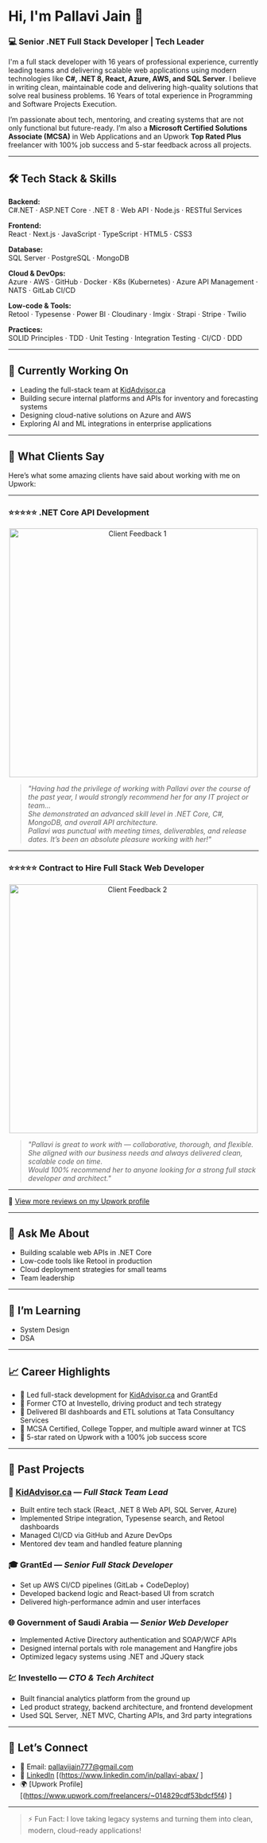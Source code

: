 # Hi, I'm Pallavi Jain 👋

### 💻 Senior .NET Full Stack Developer | Tech Leader 

I'm a full stack developer with 16 years of professional experience, currently leading teams and delivering scalable web applications using modern technologies like **C#, .NET 8, React, Azure, AWS, and SQL Server**. I believe in writing clean, maintainable code and delivering high-quality solutions that solve real business problems. 16 Years of total experience in Programming and Software Projects Execution.

I’m passionate about tech, mentoring, and creating systems that are not only functional but future-ready. I’m also a **Microsoft Certified Solutions Associate (MCSA)** in Web Applications and an Upwork **Top Rated Plus** freelancer with 100% job success and 5-star feedback across all projects.

---

## 🛠️ Tech Stack & Skills

**Backend:**  
C#.NET · ASP.NET Core · .NET 8 · Web API · Node.js · RESTful Services  

**Frontend:**  
React · Next.js · JavaScript · TypeScript · HTML5 · CSS3  

**Database:**  
SQL Server · PostgreSQL · MongoDB  

**Cloud & DevOps:**  
Azure · AWS · GitHub · Docker · K8s (Kubernetes)  · Azure API Management  · NATS  · GitLab CI/CD

**Low-code & Tools:**  
Retool · Typesense · Power BI · Cloudinary · Imgix · Strapi  · Stripe  · Twilio  

**Practices:**  
SOLID Principles · TDD · Unit Testing · Integration Testing · CI/CD  · DDD

---

## 🧠 Currently Working On

- Leading the full-stack team at [KidAdvisor.ca](https://www.kidadvisor.ca)
- Building secure internal platforms and APIs for inventory and forecasting systems
- Designing cloud-native solutions on Azure and AWS
- Exploring AI and ML integrations in enterprise applications

---

## 💬 What Clients Say

Here’s what some amazing clients have said about working with me on Upwork:

---

### ⭐️⭐️⭐️⭐️⭐️ .NET Core API Development

<p align="center">
  <img src="https://github.com/user-attachments/assets/7c201be2-4190-4b95-8e38-fb3a71839cc4" width="500" alt="Client Feedback 1" />
</p>

> *"Having had the privilege of working with Pallavi over the course of the past year, I would strongly recommend her for any IT project or team...  
> She demonstrated an advanced skill level in .NET Core, C#, MongoDB, and overall API architecture.  
> Pallavi was punctual with meeting times, deliverables, and release dates. It’s been an absolute pleasure working with her!"*

---

### ⭐️⭐️⭐️⭐️⭐️ Contract to Hire Full Stack Web Developer

<p align="center">
  <img src="https://github.com/user-attachments/assets/0156b6a3-4925-4ede-ab04-c840f0f227ef" width="500" alt="Client Feedback 2" />
</p>

> *"Pallavi is great to work with — collaborative, thorough, and flexible.  
> She aligned with our business needs and always delivered clean, scalable code on time.  
> Would 100% recommend her to anyone looking for a strong full stack developer and architect."*

---

🔗 [View more reviews on my Upwork profile](https://www.upwork.com/freelancers/~014829cdf53bdcf5f4)


---

## 💬 Ask Me About

- Building scalable web APIs in .NET Core  
- Low-code tools like Retool in production  
- Cloud deployment strategies for small teams  
- Team leadership

---

## 🌱 I’m Learning

- System Design
- DSA 

---

## 📈 Career Highlights

- 🔹 Led full-stack development for [KidAdvisor.ca](https://www.kidadvisor.ca) and GrantEd  
- 🔹 Former CTO at Investello, driving product and tech strategy  
- 🔹 Delivered BI dashboards and ETL solutions at Tata Consultancy Services  
- 🔹 MCSA Certified, College Topper, and multiple award winner at TCS  
- 🔹 5-star rated on Upwork with a 100% job success score  

---

## 💼 Past Projects

### 🧩 [KidAdvisor.ca](https://www.kidadvisor.ca) — *Full Stack Team Lead*
- Built entire tech stack (React, .NET 8 Web API, SQL Server, Azure)
- Implemented Stripe integration, Typesense search, and Retool dashboards
- Managed CI/CD via GitHub and Azure DevOps
- Mentored dev team and handled feature planning

### 🎓 GrantEd — *Senior Full Stack Developer*
- Set up AWS CI/CD pipelines (GitLab + CodeDeploy)
- Developed backend logic and React-based UI from scratch
- Delivered high-performance admin and user interfaces

### 🌐 Government of Saudi Arabia — *Senior Web Developer*
- Implemented Active Directory authentication and SOAP/WCF APIs
- Designed internal portals with role management and Hangfire jobs
- Optimized legacy systems using .NET and JQuery stack

### 💹 Investello — *CTO & Tech Architect*
- Built financial analytics platform from the ground up
- Led product strategy, backend architecture, and frontend development
- Used SQL Server, .NET MVC, Charting APIs, and 3rd party integrations

---

## 🤝 Let’s Connect

- 📧 Email: pallavijain777@gmail.com  
- 💼 [LinkedIn](https://www.linkedin.com/) [(https://www.linkedin.com/in/pallavi-abax/  ]
- 🌍 [Upwork Profile][(https://www.upwork.com/freelancers/~014829cdf53bdcf5f4)  ]

---

> ⚡ Fun Fact: I love taking legacy systems and turning them into clean, modern, cloud-ready applications!

